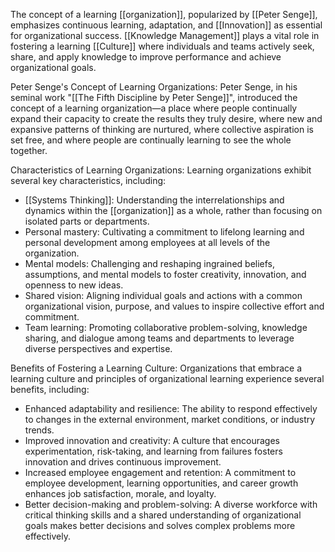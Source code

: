 The concept of a learning [[organization]], popularized by [[Peter Senge]], emphasizes continuous learning, adaptation, and [[Innovation]] as essential for organizational success. [[Knowledge Management]] plays a vital role in fostering a learning [[Culture]] where individuals and teams actively seek, share, and apply knowledge to improve performance and achieve organizational goals.

Peter Senge's Concept of Learning Organizations: Peter Senge, in his seminal work "[[The Fifth Discipline by Peter Senge]]", introduced the concept of a learning organization—a place where people continually expand their capacity to create the results they truly desire, where new and expansive patterns of thinking are nurtured, where collective aspiration is set free, and where people are continually learning to see the whole together.

Characteristics of Learning Organizations: Learning organizations exhibit several key characteristics, including:

- [[Systems Thinking]]: Understanding the interrelationships and dynamics within the [[organization]] as a whole, rather than focusing on isolated parts or departments.
- Personal mastery: Cultivating a commitment to lifelong learning and personal development among employees at all levels of the organization.
- Mental models: Challenging and reshaping ingrained beliefs, assumptions, and mental models to foster creativity, innovation, and openness to new ideas.
- Shared vision: Aligning individual goals and actions with a common organizational vision, purpose, and values to inspire collective effort and commitment.
- Team learning: Promoting collaborative problem-solving, knowledge sharing, and dialogue among teams and departments to leverage diverse perspectives and expertise.

Benefits of Fostering a Learning Culture: Organizations that embrace a learning culture and principles of organizational learning experience several benefits, including:

- Enhanced adaptability and resilience: The ability to respond effectively to changes in the external environment, market conditions, or industry trends.
- Improved innovation and creativity: A culture that encourages experimentation, risk-taking, and learning from failures fosters innovation and drives continuous improvement.
- Increased employee engagement and retention: A commitment to employee development, learning opportunities, and career growth enhances job satisfaction, morale, and loyalty.
- Better decision-making and problem-solving: A diverse workforce with critical thinking skills and a shared understanding of organizational goals makes better decisions and solves complex problems more effectively.